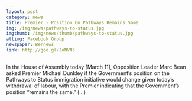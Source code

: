 ```yaml
---
layout: post
category: news
title: Premier - Position On Pathways Remains Same
img: /img/news/pathways-to-status.jpg
imgthumb: /img/news/thumb/pathways-to-status.jpg
altimg: Facebook Group
newspaper: Bernews
link: http://goo.gl/JoNVN5
---
```

In the House of Assembly today [March 11], Opposition Leader Marc Bean asked Premier Michael Dunkley if the Government’s position on the Pathways to Status immigration initiative would change given today’s withdrawal of labour, with the Premier indicating that the Government’s position “remains the same.”
(...)